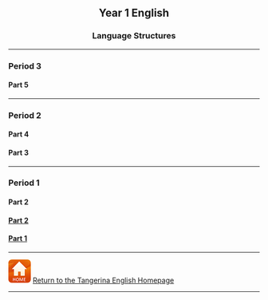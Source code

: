 <head>
<!-- Global site tag (gtag.js) - Google Analytics -->
<script async src="https://www.googletagmanager.com/gtag/js?id=UA-110947112-3"></script>
<script>
  window.dataLayer = window.dataLayer || [];
  function gtag(){dataLayer.push(arguments);}
  gtag('js', new Date());

  gtag('config', 'UA-110947112-3');
</script>
</head>

<h2> 
<p align="center">
Year 1 English
</p>
</h2>

<h3> 
<p align="center">
Language Structures
</p>
</h3>

***
### Period 3
#### Part 5
<!--#### [Part 5](https://tangerina-pt.github.io/English/Y1_conv_p5)-->

***
### Period 2
#### Part 4
<!--#### [Part 4](https://tangerina-pt.github.io/English/Y1_conv_p4)-->
#### Part 3
<!--#### [Part 3](https://tangerina-pt.github.io/English/Y1_conv_p3)-->

***
### Period 1
#### Part 2
#### [Part 2](https://tangerina-pt.github.io/English/Y1_conv_p2)
#### [Part 1](https://tangerina-pt.github.io/English/Y1_conv_p1)

***
[![home](/images/home.PNG)](https://tangerina-pt.github.io/English) [Return to the Tangerina English Homepage](https://tangerina-pt.github.io/English)

***

